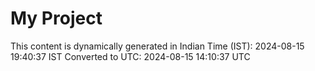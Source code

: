 # My Project

This content is dynamically generated in Indian Time (IST): 2024-08-15 19:40:37 IST
Converted to UTC: 2024-08-15 14:10:37 UTC
